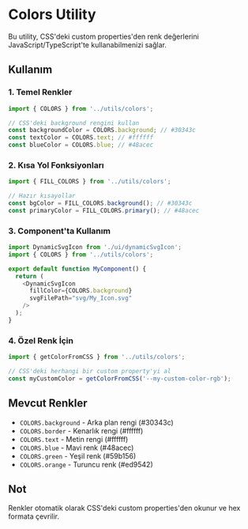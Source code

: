 # Colors Utility

Bu utility, CSS'deki custom properties'den renk değerlerini JavaScript/TypeScript'te kullanabilmenizi sağlar.

## Kullanım

### 1. Temel Renkler

```typescript
import { COLORS } from '../utils/colors';

// CSS'deki background rengini kullan
const backgroundColor = COLORS.background; // #30343c
const textColor = COLORS.text; // #ffffff
const blueColor = COLORS.blue; // #48acec
```

### 2. Kısa Yol Fonksiyonları

```typescript
import { FILL_COLORS } from '../utils/colors';

// Hazır kısayollar
const bgColor = FILL_COLORS.background(); // #30343c
const primaryColor = FILL_COLORS.primary(); // #48acec
```

### 3. Component'ta Kullanım

```typescript
import DynamicSvgIcon from './ui/dynamicSvgIcon';
import { COLORS } from '../utils/colors';

export default function MyComponent() {
  return (
    <DynamicSvgIcon
      fillColor={COLORS.background}
      svgFilePath="svg/My_Icon.svg"
    />
  );
}
```

### 4. Özel Renk İçin

```typescript
import { getColorFromCSS } from '../utils/colors';

// CSS'deki herhangi bir custom property'yi al
const myCustomColor = getColorFromCSS('--my-custom-color-rgb');
```

## Mevcut Renkler

- `COLORS.background` - Arka plan rengi (#30343c)
- `COLORS.border` - Kenarlık rengi (#ffffff)
- `COLORS.text` - Metin rengi (#ffffff)
- `COLORS.blue` - Mavi renk (#48acec)
- `COLORS.green` - Yeşil renk (#59b156)
- `COLORS.orange` - Turuncu renk (#ed9542)

## Not

Renkler otomatik olarak CSS'deki custom properties'den okunur ve hex formata çevrilir.
